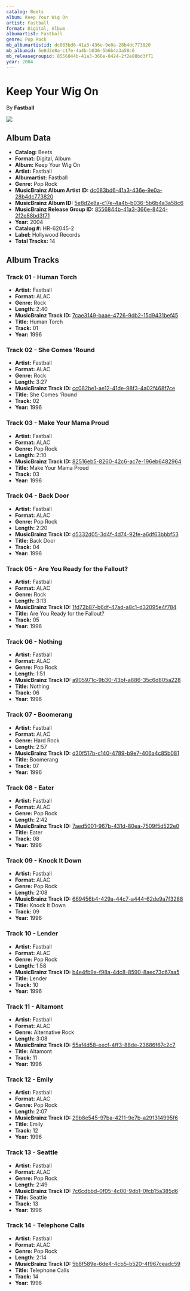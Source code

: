 ```yaml
---
catalog: Beets
album: Keep Your Wig On
artist: Fastball
format: Digital, Album
albumartist: Fastball
genre: Pop Rock
mb_albumartistid: dc083bd6-41a3-436e-9e0a-28b4dc773820
mb_albumid: 5e8d2e8a-c17e-4a4b-b036-5b6b4a3a58c6
mb_releasegroupid: 8556844b-41a3-366e-8424-2f2e88bd3f71
year: 2004
---
```


# Keep Your Wig On

By **Fastball**

![](../../assets/beetscovers/Fastball-Keep_Your_Wig_On.jpg)

## Album Data

- **Catalog:** Beets
- **Format:** Digital, Album
- **Album:** Keep Your Wig On
- **Artist:** Fastball
- **Albumartist:** Fastball
- **Genre:** Pop Rock
- **MusicBrainz Album Artist ID:** [dc083bd6-41a3-436e-9e0a-28b4dc773820](https://musicbrainz.org/artist/dc083bd6-41a3-436e-9e0a-28b4dc773820)
- **MusicBrainz Album ID:** [5e8d2e8a-c17e-4a4b-b036-5b6b4a3a58c6](https://musicbrainz.org/release/5e8d2e8a-c17e-4a4b-b036-5b6b4a3a58c6)
- **MusicBrainz Release Group ID:** [8556844b-41a3-366e-8424-2f2e88bd3f71](https://musicbrainz.org/release-group/8556844b-41a3-366e-8424-2f2e88bd3f71)
- **Year:** 2004
- **Catalog #:** HR-62045-2
- **Label:** Hollywood Records
- **Total Tracks:** 14

## Album Tracks

### Track 01 - Human Torch

- **Artist:** Fastball
- **Format:** ALAC
- **Genre:** Rock
- **Length:** 2:40
- **MusicBrainz Track ID:** [7cae3149-baae-4726-9db2-15d9431bef45](https://musicbrainz.org/recording/7cae3149-baae-4726-9db2-15d9431bef45)
- **Title:** Human Torch
- **Track:** 01
- **Year:** 1996

### Track 02 - She Comes 'Round

- **Artist:** Fastball
- **Format:** ALAC
- **Genre:** Rock
- **Length:** 3:27
- **MusicBrainz Track ID:** [cc082be1-ae12-41de-98f3-4a02f468f7ce](https://musicbrainz.org/recording/cc082be1-ae12-41de-98f3-4a02f468f7ce)
- **Title:** She Comes 'Round
- **Track:** 02
- **Year:** 1996

### Track 03 - Make Your Mama Proud

- **Artist:** Fastball
- **Format:** ALAC
- **Genre:** Pop Rock
- **Length:** 2:10
- **MusicBrainz Track ID:** [82516eb5-8260-42c6-ac7e-196eb6482964](https://musicbrainz.org/recording/82516eb5-8260-42c6-ac7e-196eb6482964)
- **Title:** Make Your Mama Proud
- **Track:** 03
- **Year:** 1996

### Track 04 - Back Door

- **Artist:** Fastball
- **Format:** ALAC
- **Genre:** Pop Rock
- **Length:** 2:20
- **MusicBrainz Track ID:** [d5332d05-3d4f-4d74-92fe-a6df63bbbf53](https://musicbrainz.org/recording/d5332d05-3d4f-4d74-92fe-a6df63bbbf53)
- **Title:** Back Door
- **Track:** 04
- **Year:** 1996

### Track 05 - Are You Ready for the Fallout?

- **Artist:** Fastball
- **Format:** ALAC
- **Genre:** Rock
- **Length:** 3:13
- **MusicBrainz Track ID:** [1fd72b87-b6df-47ad-a8c1-d32095e4f784](https://musicbrainz.org/recording/1fd72b87-b6df-47ad-a8c1-d32095e4f784)
- **Title:** Are You Ready for the Fallout?
- **Track:** 05
- **Year:** 1996

### Track 06 - Nothing

- **Artist:** Fastball
- **Format:** ALAC
- **Genre:** Pop Rock
- **Length:** 1:51
- **MusicBrainz Track ID:** [a905971c-9b30-43bf-a886-35c6d805a228](https://musicbrainz.org/recording/a905971c-9b30-43bf-a886-35c6d805a228)
- **Title:** Nothing
- **Track:** 06
- **Year:** 1996

### Track 07 - Boomerang

- **Artist:** Fastball
- **Format:** ALAC
- **Genre:** Hard Rock
- **Length:** 2:57
- **MusicBrainz Track ID:** [d30f517b-c140-4789-b9e7-406a4c85b081](https://musicbrainz.org/recording/d30f517b-c140-4789-b9e7-406a4c85b081)
- **Title:** Boomerang
- **Track:** 07
- **Year:** 1996

### Track 08 - Eater

- **Artist:** Fastball
- **Format:** ALAC
- **Genre:** Pop Rock
- **Length:** 2:42
- **MusicBrainz Track ID:** [7aed5001-967b-431d-80ea-7509f5d522e0](https://musicbrainz.org/recording/7aed5001-967b-431d-80ea-7509f5d522e0)
- **Title:** Eater
- **Track:** 08
- **Year:** 1996

### Track 09 - Knock It Down

- **Artist:** Fastball
- **Format:** ALAC
- **Genre:** Pop Rock
- **Length:** 2:08
- **MusicBrainz Track ID:** [669456b4-429a-44c7-a444-62de9a7f3288](https://musicbrainz.org/recording/669456b4-429a-44c7-a444-62de9a7f3288)
- **Title:** Knock It Down
- **Track:** 09
- **Year:** 1996

### Track 10 - Lender

- **Artist:** Fastball
- **Format:** ALAC
- **Genre:** Pop Rock
- **Length:** 1:58
- **MusicBrainz Track ID:** [b4e4fb9a-f98a-4dc8-8590-8aec73c67aa5](https://musicbrainz.org/recording/b4e4fb9a-f98a-4dc8-8590-8aec73c67aa5)
- **Title:** Lender
- **Track:** 10
- **Year:** 1996

### Track 11 - Altamont

- **Artist:** Fastball
- **Format:** ALAC
- **Genre:** Alternative Rock
- **Length:** 3:08
- **MusicBrainz Track ID:** [55af4d58-eecf-4ff3-88de-23686f67c2c7](https://musicbrainz.org/recording/55af4d58-eecf-4ff3-88de-23686f67c2c7)
- **Title:** Altamont
- **Track:** 11
- **Year:** 1996

### Track 12 - Emily

- **Artist:** Fastball
- **Format:** ALAC
- **Genre:** Pop Rock
- **Length:** 2:07
- **MusicBrainz Track ID:** [29b8e545-97ba-4211-9e7b-a291314995f6](https://musicbrainz.org/recording/29b8e545-97ba-4211-9e7b-a291314995f6)
- **Title:** Emily
- **Track:** 12
- **Year:** 1996

### Track 13 - Seattle

- **Artist:** Fastball
- **Format:** ALAC
- **Genre:** Pop Rock
- **Length:** 2:49
- **MusicBrainz Track ID:** [7c6cdbbd-0f05-4c00-9db1-0fcb15a385d6](https://musicbrainz.org/recording/7c6cdbbd-0f05-4c00-9db1-0fcb15a385d6)
- **Title:** Seattle
- **Track:** 13
- **Year:** 1996

### Track 14 - Telephone Calls

- **Artist:** Fastball
- **Format:** ALAC
- **Genre:** Pop Rock
- **Length:** 2:14
- **MusicBrainz Track ID:** [5b8f589e-6de4-4cb5-b520-4f967ceadc59](https://musicbrainz.org/recording/5b8f589e-6de4-4cb5-b520-4f967ceadc59)
- **Title:** Telephone Calls
- **Track:** 14
- **Year:** 1996

